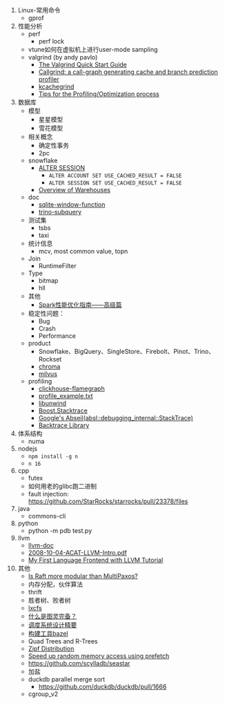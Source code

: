 
1. Linux-常用命令
    * gprof
1. 性能分析
    * perf
        * perf lock
    * vtune如何在虚拟机上进行user-mode sampling
    * valgrind (by andy pavlo)
        * [The Valgrind Quick Start Guide](http://valgrind.org/docs/manual/quick-start.html)
        * [Callgrind: a call-graph generating cache and branch prediction profiler](https://valgrind.org/docs/manual/cl-manual.html)
        * [kcachegrind](https://kcachegrind.github.io/html/Usage.html)
        * [Tips for the Profiling/Optimization process](https://kcachegrind.github.io/html/Tips.html)
1. 数据库
    * 模型
        * 星星模型
        * 雪花模型
    * 相关概念
        * 确定性事务
        * 2pc
    * snowflake
        * [ALTER SESSION](https://docs.snowflake.com/en/sql-reference/sql/alter-session.html)
            * `ALTER ACCOUNT SET USE_CACHED_RESULT = FALSE`
            * `ALTER SESSION SET USE_CACHED_RESULT = FALSE`
        * [Overview of Warehouses](https://docs.snowflake.com/en/user-guide/warehouses-overview.html#warehouse-size)
    * doc
        * [sqlite-window-function](https://www.sqlite.org/windowfunctions.html)
        * [trino-subquery](https://docs.google.com/document/d/18HN7peS2eR8lZsErqcmnoWyMEPb6p4OQeidH1JP_EkA)
    * 测试集
        * tsbs
        * taxi
    * 统计信息
        * mcv, most common value, topn
    * Join
        * RuntimeFilter
    * Type
        * bitmap
        * hll
    * 其他
        * [Spark性能优化指南——高级篇](https://tech.meituan.com/2016/05/12/spark-tuning-pro.html)
    * 稳定性问题：
        * Bug
        * Crash
        * Performance
    * product
        * Snowflake、BigQuery、SingleStore、Firebolt、Pinot、Trino、Rockset
        * [chroma](https://www.trychroma.com/)
        * [milvus](https://milvus.io/blog)
    * profiling
        * [clickhouse-flamegraph](https://github.com/Slach/clickhouse-flamegraph)
        * [profile_example.txt](https://gist.github.com/alexey-milovidov/92758583dd41c24c360fdb8d6a4da194)
        * [libunwind](https://github.com/libunwind/libunwind)
        * [Boost.Stacktrace](https://www.boost.org/doc/libs/1_76_0/doc/html/stacktrace.html)
        * [Google's Abseil(absl::debugging_internal::StackTrace)](https://github.com/abseil/abseil-cpp)
        * [Backtrace Library](https://github.com/ianlancetaylor/libbacktrace)
1. 体系结构
    * numa
1. nodejs
    * `npm install -g n`
    * `n 16`
1. cpp
    * futex
    * 如何用老的glibc跑二进制
    * fault injection: https://github.com/StarRocks/starrocks/pull/23378/files
1. java
    * commons-cli
1. python
    * python -m pdb test.py
1. llvm
    * [llvm-doc](https://llvm.org/docs/)
    * [2008-10-04-ACAT-LLVM-Intro.pdf](https://llvm.org/pubs/2008-10-04-ACAT-LLVM-Intro.pdf)
    * [My First Language Frontend with LLVM Tutorial](https://llvm.org/docs/tutorial/MyFirstLanguageFrontend/index.html)
1. 其他
    * [Is Raft more modular than MultiPaxos?](https://maheshba.bitbucket.io/blog/2021/12/14/Modularity.html)
    * 内存分配，伙伴算法
    * thrift
    * 胜者树、败者树
    * [lxcfs](https://github.com/lxc/lxcfs)
    * [什么是图灵完备？](https://www.zhihu.com/question/20115374/answer/288346717)
    * [调度系统设计精要](https://draveness.me/system-design-scheduler/)
    * [构建工具bazel](https://github.com/bazelbuild/bazel)
    * Quad Trees and R-Trees
    * [Zipf Distribution](https://www.sciencedirect.com/topics/computer-science/zipf-distribution)
    * [Speed up random memory access using prefetch](https://stackoverflow.com/questions/40950254/speed-up-random-memory-access-using-prefetch)
    * https://github.com/scylladb/seastar
    * 加盐
    * duckdb parallel merge sort
        * https://github.com/duckdb/duckdb/pull/1666
    * cgroup_v2
